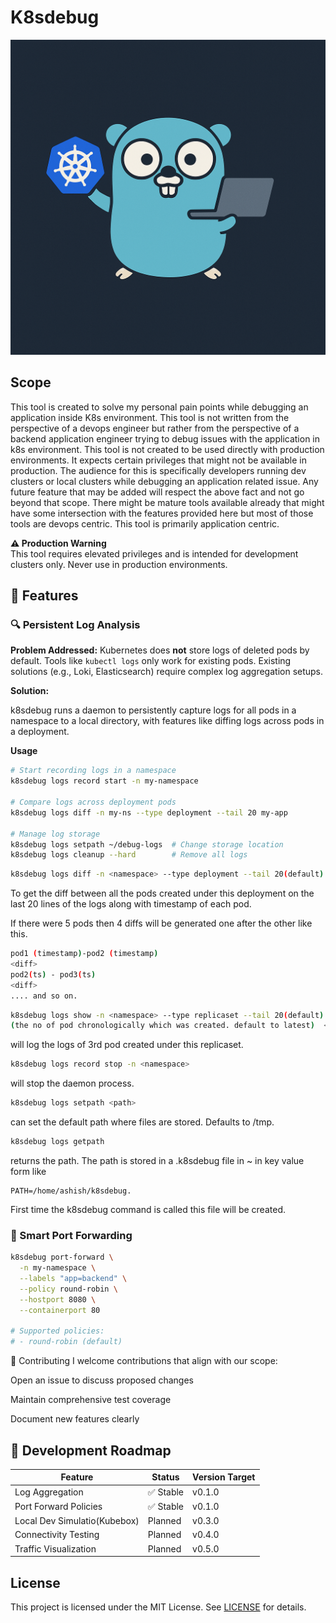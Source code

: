 # K8sdebug
![logo](./logo.png)
## Scope

This tool is created to solve my personal pain points while debugging an application inside K8s environment. This tool is not written from the perspective of a devops engineer but rather from the perspective of a backend application engineer trying to debug issues with the application in k8s environment. This tool is not created to be used directly with production environments. It expects certain privileges that might not be available in production. The audience for this is specifically developers running dev clusters or local clusters while debugging an application related issue. Any future feature that may be added will respect the above fact and not go beyond that scope. There might be mature tools available already that might have some intersection with the features provided here but most of those tools are devops centric. This tool is primarily application centric.

**⚠️ Production Warning**  
This tool requires elevated privileges and is intended for development clusters only. Never use in production environments.

## 🚀 Features

### 🔍 Persistent Log Analysis

**Problem Addressed:**
Kubernetes does **not** store logs of deleted pods by default. Tools like `kubectl logs` only work for existing pods. Existing solutions (e.g., Loki, Elasticsearch) require complex log aggregation setups.

**Solution:**

k8sdebug runs a daemon to persistently capture logs for all pods in a namespace to a local directory, with features like diffing logs across pods in a deployment.

**Usage**

```bash
# Start recording logs in a namespace
k8sdebug logs record start -n my-namespace

# Compare logs across deployment pods
k8sdebug logs diff -n my-ns --type deployment --tail 20 my-app

# Manage log storage
k8sdebug logs setpath ~/debug-logs  # Change storage location
k8sdebug logs cleanup --hard        # Remove all logs
```

``` bash
k8sdebug logs diff -n <namespace> --type deployment --tail 20(default) <name of deployment>
```

To get the diff between all the pods created under this deployment on the last 20 lines of the logs along with timestamp of each pod.

If there were 5 pods then 4 diffs will be generated one after the other like this.

```bash
pod1 (timestamp)-pod2 (timestamp)
<diff>
pod2(ts) - pod3(ts)
<diff>
.... and so on.
```

```bash
k8sdebug logs show -n <namespace> --type replicaset --tail 20(default) --index 3
(the no of pod chronologically which was created. default to latest)  <name of replicaset>
```

will log the logs of 3rd pod created under this replicaset.

```bash
k8sdebug logs record stop -n <namespace>
```

will stop the daemon process.

```bash
k8sdebug logs setpath <path>
```

can set the default path where files are stored. Defaults to /tmp.

```bash
k8sdebug logs getpath
```

returns the path. The path is stored in a .k8sdebug file in ~ in key value form like

```.env
PATH=/home/ashish/k8sdebug.
```

First time the k8sdebug command is called this file will be created.


### 🔄 Smart Port Forwarding

```bash
k8sdebug port-forward \
  -n my-namespace \
  --labels "app=backend" \
  --policy round-robin \
  --hostport 8080 \
  --containerport 80

# Supported policies:
# - round-robin (default)

```
🤝 Contributing
I welcome contributions that align with our scope:

Open an issue to discuss proposed changes

Maintain comprehensive test coverage

Document new features clearly

## 📅 Development Roadmap

| Feature                | Status     | Version Target |
|------------------------|------------|----------------|
| Log Aggregation          | ✅ Stable  | v0.1.0         |
| Port Forward Policies  | ✅ Stable  | v0.1.0         |
| Local Dev Simulatio(Kubebox)   | Planned    | v0.3.0         |
| Connectivity Testing   | Planned | v0.4.0         |
| Traffic Visualization  | Planned    | v0.5.0         |

## License

This project is licensed under the MIT License. See [LICENSE](LICENSE) for details.
